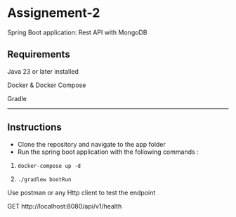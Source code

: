 # Assignement-2

Spring Boot application: Rest API with MongoDB

## Requirements

Java 23 or later installed

Docker & Docker Compose

Gradle

---

## Instructions

-   Clone the repository and navigate to the app folder
-   Run the spring boot application with the following commands :

1. `docker-compose up -d`

2. `./gradlew bootRun`

Use postman or any Http client to test the endpoint

GET http://localhost:8080/api/v1/health
